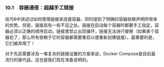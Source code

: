 ### 10.1　容器通信：超越手工链接

技巧8中讲述过如何使用链接来连接容器，同时提到了明确的容器依赖声明所带来的优势。但是，链接具有一些不足之处。链接在启动每个容器时都要手工指定，容器必须以正确的顺序启动，链接里禁止出现循环，链接无法进行替换（如果某个容器宕了，那么所有依赖于它的容器都需要重启以便重新创建链接）。最重要的是，它们被弃用了！

对于先前需要涉及一堆复杂的链接设置的方案来说，Docker Compose是目前最流行的替代品，这也是我们现在准备说明的。

